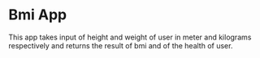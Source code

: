 # Bmi App

This app takes input of height and weight of user in meter and kilograms respectively and returns the result of bmi and of the health of user.
